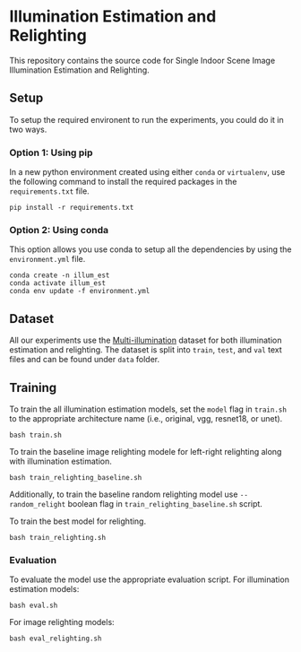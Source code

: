 # Illumination Estimation and Relighting

This repository contains the source code for Single Indoor Scene Image Illumination Estimation and Relighting. 

## Setup
To setup the required environent to run the experiments, you could do it in two ways.

### Option 1: Using pip
In a new python environment created using either ```conda``` or ```virtualenv```, use the following command to install the required packages in the ```requirements.txt``` file.
```
pip install -r requirements.txt
```

### Option 2: Using conda
This option allows you use conda to setup all the dependencies by using the `environment.yml` file.
```
conda create -n illum_est
conda activate illum_est
conda env update -f environment.yml
```

## Dataset

All our experiments use the [Multi-illumination](https://projects.csail.mit.edu/illumination/) dataset for both illumination estimation and relighting. The dataset is split into `train`, `test`, and `val` text files and can be found under `data` folder.

## Training
To train the all illumination estimation models, set the `model` flag in `train.sh` to the appropriate architecture name (i.e., original, vgg, resnet18, or unet).
```
bash train.sh
```

To train the baseline image relighting modele for left-right relighting along with illumination estimation.
```
bash train_relighting_baseline.sh
```

Additionally, to train the baseline random relighting model use `--random_relight` boolean flag in `train_relighting_baseline.sh` script.

To train the best model for relighting.
```
bash train_relighting.sh
```

### Evaluation

To evaluate the model use the appropriate evaluation script. For illumination estimation models:
```
bash eval.sh
```

For image relighting models:
```
bash eval_relighting.sh
```


